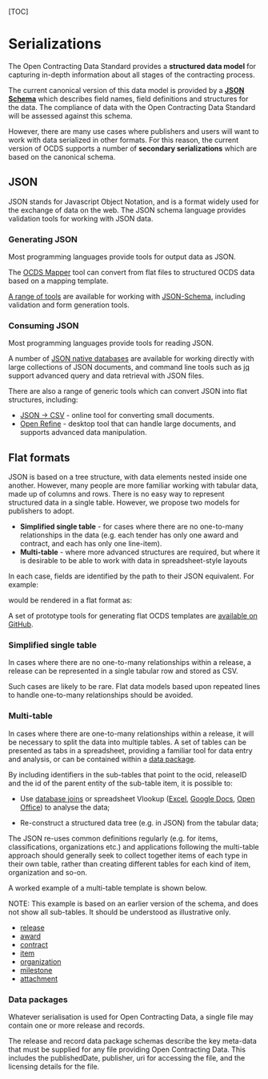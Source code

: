 [TOC]

# Serializations

<span class="lead">The Open Contracting Data Standard provides a **structured data model** for capturing in-depth information about all stages of the contracting process.</span>

<span class="lead">The current canonical version of this data model is provided by a **[JSON Schema](../../schema/release)** which describes field names, field definitions and structures for the data. The compliance of data with the Open Contracting Data Standard will be assessed against this schema.</span>

However, there are many use cases where publishers and users will want to work with data serialized in other formats. For this reason, the current version of OCDS supports a number of **secondary serializations** which are based on the canonical schema.

## JSON

JSON stands for Javascript Object Notation, and is a format widely used for the exchange of data on the web. The JSON schema language provides validation tools for working with JSON data.

### Generating JSON
Most programming languages provide tools for output data as JSON. 

The [OCDS Mapper](https://github.com/open-contracting/mapper) tool can convert from flat files to structured OCDS data based on a mapping template. 

[A range of tools](http://json-schema.org/implementations.html) are available for working with [JSON-Schema](http://json-schema.org/), including validation and form generation tools. 

### Consuming JSON
Most programming languages provide tools for reading JSON.

A number of [JSON native databases](http://en.wikipedia.org/wiki/NoSQL) are available for working directly with large collections of JSON documents, and command line tools such as [jq](http://stedolan.github.io/jq/) support advanced query and data retrieval with JSON files.

There are also a range of generic tools which can convert JSON into flat structures, including:

* [JSON -> CSV](http://konklone.io/json/) - online tool for converting small documents.
* [Open Refine](http://openrefine.org/) - desktop tool that can handle large documents, and supports advanced data manipulation.

## Flat formats

JSON is based on a tree structure, with data elements nested inside one another. However, many people are more familiar working with tabular data, made up of columns and rows. There is no easy way to represent structured data in a single table. However, we propose two models for publishers to adopt. 

* **Simplified single table** - for cases where there are no one-to-many relationships in the data (e.g. each tender has only one award and contract, and each has only one line-item).
* **Multi-table** - where more advanced structures are required, but where it is desirable to be able to work with data in spreadsheet-style layouts

In each case, fields are identified by the path to their JSON equivalent. For example:

<div class="include-json" data-src="standard/example/serialization-flat.json"></div>

would be rendered in a flat format as:

<div class="include-csv" data-src="standard/example/serialization-flat.csv" data-table-class="table table-striped schema-table"></div>

A set of prototype tools for generating flat OCDS templates are [available on GitHub](https://github.com/open-contracting/flattening-ocds).

### Simplified single table 

In cases where there are no one-to-many relationships within a release, a release can be represented in a single tabular row and stored as CSV. 

Such cases are likely to be rare. Flat data models based upon repeated lines to handle one-to-many relationships should be avoided. 

### Multi-table

In cases where there are one-to-many relationships within a release, it will be necessary to split the data into multiple tables. A set of tables can be presented as tabs in a spreadsheet, providing a familiar tool for data entry and analysis, or can be contained within a [data package](http://dataprotocols.org/data-packages/). 

By including identifiers in the sub-tables that point to the ocid, releaseID and the id of the parent entity of the sub-table item, it is possible to:

* Use [database joins](http://en.wikipedia.org/wiki/Join_%28SQL%29) or spreadsheet Vlookup ([Excel](http://office.microsoft.com/en-gb/excel-help/vlookup-HP005209335.aspx), [Google Docs](https://support.google.com/docs/answer/3093318?hl=en), [Open Office](https://wiki.openoffice.org/wiki/Documentation/How_Tos/Calc:_VLOOKUP_function)) to analyse the data;

* Re-construct a structured data tree (e.g. in JSON) from the tabular data;

The JSON re-uses common definitions regularly (e.g. for items, classifications, organizations etc.) and applications following the multi-table approach should generally seek to collect together items of each type in their own table, rather than creating different tables for each kind of item, organization and so-on.

A worked example of a multi-table template is shown below.

NOTE: This example is based on an earlier version of the schema, and does not show all sub-tables. It should be understood as illustrative only.



<div class="tabbable">
<ul class="nav nav-tabs">
  <li class="active"><a href="#release" data-toggle="tab">release</a></li>
  <li><a href="#award" data-toggle="tab">award</a></li>
  <li><a href="#contract" data-toggle="tab">contract</a></li>
  <li><a href="#item" data-toggle="tab">item</a></li>
  <li><a href="#organization" data-toggle="tab">organization</a></li>
  <li><a href="#milestone" data-toggle="tab">milestone</a></li>
  <li><a href="#attachment" data-toggle="tab">attachment</a></li>  
</ul>
<div class="tab-content">
    
<div class="tab-pane active" id="release">
    
<div class="include-csv" data-src="standard/example/flat/release.csv" data-table-class="table table-striped schema-table"></div>

</div>
<div class="tab-pane" id="award">

<div class="include-csv" data-src="standard/example/flat/award.csv" data-table-class="table table-striped schema-table"></div>

</div>
<div class="tab-pane" id="contract">
<div class="include-csv" data-src="standard/example/flat/contract.csv" data-table-class="table table-striped schema-table"></div>
</div>
<div class="tab-pane" id="item">
<div class="include-csv" data-src="standard/example/flat/item.csv" data-table-class="table table-striped schema-table"></div>
</div>
<div class="tab-pane" id="organization">
<div class="include-csv" data-src="standard/example/flat/organization.csv" data-table-class="table table-striped schema-table"></div>
</div>
<div class="tab-pane" id="milestone">
<div class="include-csv" data-src="standard/example/flat/milestone.csv" data-table-class="table table-striped schema-table"></div>
</div>
<div class="tab-pane" id="attachment">
<div class="include-csv" data-src="standard/example/flat/attachment.csv" data-table-class="table table-striped schema-table"></div>
</div>
</div>
</div>


### Data packages

Whatever serialisation is used for Open Contracting Data, a single file may contain one or more release and records.

The release and record data package schemas describe the key meta-data that must be supplied for any file providing Open Contracting Data. This includes the publishedDate, publisher, uri for accessing the file, and the licensing details for the file.